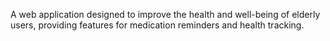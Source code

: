 A web application designed to improve the health and well-being of elderly users, providing features for medication reminders and health tracking.

